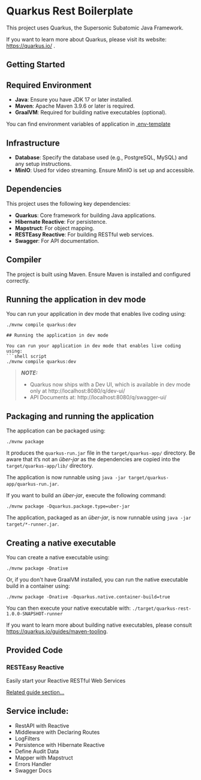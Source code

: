 # Quarkus Rest Boilerplate

This project uses Quarkus, the Supersonic Subatomic Java Framework.

If you want to learn more about Quarkus, please visit its website: https://quarkus.io/ .
## Getting Started
## Required Environment

- **Java**: Ensure you have JDK 17 or later installed.
- **Maven**: Apache Maven 3.9.6 or later is required.
- **GraalVM**: Required for building native executables (optional).

You can find environment variables of application in [.env-template](.env.template)

## Infrastructure

- **Database**: Specify the database used (e.g., PostgreSQL, MySQL) and any setup instructions.
- **MinIO**: Used for video streaming. Ensure MinIO is set up and accessible.

## Dependencies

This project uses the following key dependencies:
- **Quarkus**: Core framework for building Java applications.
- **Hibernate Reactive**: For persistence.
- **Mapstruct**: For object mapping.
- **RESTEasy Reactive**: For building RESTful web services.
- **Swagger**: For API documentation.

## Compiler

The project is built using Maven. Ensure Maven is installed and configured correctly.

## Running the application in dev mode

You can run your application in dev mode that enables live coding using:
```shell script
./mvnw compile quarkus:dev

## Running the application in dev mode

You can run your application in dev mode that enables live coding using:
```shell script
./mvnw compile quarkus:dev
```

> **_NOTE:_**  
> - Quarkus now ships with a Dev UI, which is available in dev mode only at http://localhost:8080/q/dev-ui/
> - API Documents at: http://localhost:8080/q/swagger-ui/

## Packaging and running the application

The application can be packaged using:
```shell script
./mvnw package
```
It produces the `quarkus-run.jar` file in the `target/quarkus-app/` directory.
Be aware that it’s not an _über-jar_ as the dependencies are copied into the `target/quarkus-app/lib/` directory.

The application is now runnable using `java -jar target/quarkus-app/quarkus-run.jar`.

If you want to build an _über-jar_, execute the following command:
```shell script
./mvnw package -Dquarkus.package.type=uber-jar
```

The application, packaged as an _über-jar_, is now runnable using `java -jar target/*-runner.jar`.

## Creating a native executable

You can create a native executable using: 
```shell script
./mvnw package -Dnative
```

Or, if you don't have GraalVM installed, you can run the native executable build in a container using: 
```shell script
./mvnw package -Dnative -Dquarkus.native.container-build=true
```

You can then execute your native executable with: `./target/quarkus-rest-1.0.0-SNAPSHOT-runner`

If you want to learn more about building native executables, please consult https://quarkus.io/guides/maven-tooling.

## Provided Code

### RESTEasy Reactive

Easily start your Reactive RESTful Web Services

[Related guide section...](https://quarkus.io/guides/getting-started-reactive#reactive-jax-rs-resources)


## Service include:

- RestAPI with Reactive
- Middleware with Declaring Routes
- LogFilters
- Persistence with Hibernate Reactive
- Define Audit Data
- Mapper with Mapstruct
- Errors Handler
- Swagger Docs
